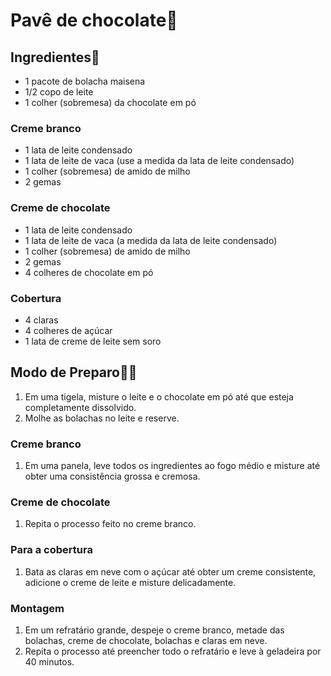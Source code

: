 # Pavê de chocolate:chocolate_bar:



## Ingredientes:shopping_cart:

- 1 pacote de bolacha maisena
- 1/2 copo de leite
- 1 colher (sobremesa) da chocolate em pó

### **Creme branco**

- 1 lata de leite condensado
- 1 lata de leite de vaca (use a medida da lata de leite condensado)
- 1 colher (sobremesa) de amido de milho
- 2 gemas

### **Creme de chocolate**

- 1 lata de leite condensado
- 1 lata de leite de vaca (a medida da lata de leite condensado)
- 1 colher (sobremesa) de amido de milho
- 2 gemas
- 4 colheres de chocolate em pó

### **Cobertura**

- 4 claras
- 4 colheres de açúcar
- 1 lata de creme de leite sem soro





## Modo de Preparo:woman_cook:

1. Em uma tigela, misture o leite e o chocolate em pó até que esteja completamente dissolvido.
2. Molhe as bolachas no leite e reserve.

### **Creme branco**

1. Em uma panela, leve todos os ingredientes ao fogo médio e misture até obter uma consistência grossa e cremosa.

### **Creme de chocolate**

1. Repita o processo feito no creme branco.

### **Para a cobertura**

1. Bata as claras em neve com o açúcar até obter um creme consistente, adicione o creme de leite e misture delicadamente.

### **Montagem**

1. Em um refratário grande, despeje o creme branco, metade das bolachas, creme de chocolate, bolachas e claras em neve.
2. Repita o processo até preencher todo o refratário e leve à geladeira por 40 minutos.



